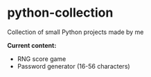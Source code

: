 # python-collection
 Collection of small Python projects made by me
 
 **Current content:**
 - RNG score game
 - Password generator (16-56 characters)
